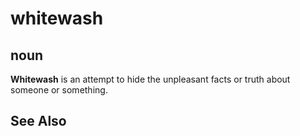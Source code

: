 # whitewash

## noun

**Whitewash** is an attempt to hide the unpleasant facts or truth about someone or something.

## See Also 
